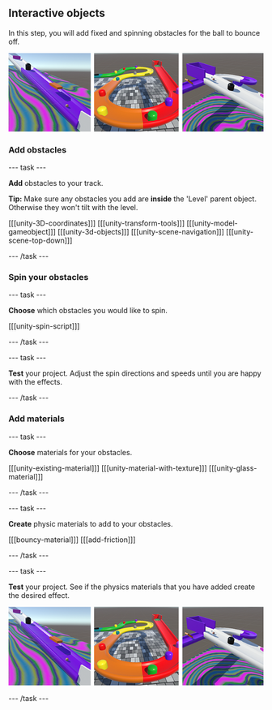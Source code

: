 ## Interactive objects

In this step, you will add fixed and spinning obstacles for the ball to bounce off.

![Three example outputs for how tracks might look with interactive objects at the end of this step.](images/output4-strip.png)

### Add obstacles

--- task ---

**Add** obstacles to your track.

**Tip:** Make sure any obstacles you add are **inside** the 'Level' parent object. Otherwise they won't tilt with the level. 

[[[unity-3D-coordinates]]]
[[[unity-transform-tools]]]
[[[unity-model-gameobject]]]
[[[unity-3d-objects]]]
[[[unity-scene-navigation]]]
[[[unity-scene-top-down]]]

--- /task ---

### Spin your obstacles

--- task ---

**Choose** which obstacles you would like to spin.

[[[unity-spin-script]]]

--- /task ---

--- task ---

**Test** your project. Adjust the spin directions and speeds until you are happy with the effects. 

--- /task ---

### Add materials

--- task ---

**Choose** materials for your obstacles.

[[[unity-existing-material]]]
[[[unity-material-with-texture]]]
[[[unity-glass-material]]]

--- /task ---

--- task ---

**Create** physic materials to add to your obstacles.

[[[bouncy-material]]]
[[[add-friction]]]

--- /task ---

--- task ---

**Test** your project. See if the physics materials that you have added create the desired effect.

![Three example outputs for how tracks might look with interactive objects at the end of this step.](images/output4-strip.png)

--- /task ---


